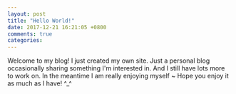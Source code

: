 ```yaml
---
layout: post
title: "Hello World!"
date: 2017-12-21 16:21:05 +0800
comments: true
categories: 
---
```

Welcome to my blog!
I just created my own site.
Just a personal blog occasionally sharing something I'm interested in.
And I still have lots more to work on.
In the meantime I am really enjoying myself ~
Hope you enjoy it as much as I have! ^_^
